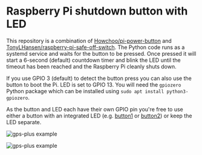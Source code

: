 # Raspberry Pi shutdown button with LED

This repository is a combination of [Howchoo/pi-power-button](https://github.com/Howchoo/pi-power-button) and [TonyLHansen/raspberry-pi-safe-off-switch](https://github.com/TonyLHansen/). The Python code runs as a systemd service and waits for the button to be pressed. Once pressed it will start a 6-second (default) countdown timer and blink the LED until the timeout has been reached and the Raspberry Pi cleanly shuts down. 

If you use GPIO 3 (default) to detect the button press you can also use the button to boot the Pi. LED is set to GPIO 13. You will need the `gpiozero` Python package which can be installed using `sudo apt install python3-gpiozero`.

As the button and LED each have their own GPIO pin you're free to use either a button with an integrated LED (e.g. [button1](https://www.aliexpress.com/item/32960427833.html) or [button2](https://www.aliexpress.com/item/10000308383839.html)) or keep the LED separate.

![gps-plus example](https://raw.githubusercontent.com/crahan/pi-shutdown-button/main/photos/inside.jpg)

![gps-plus example](https://raw.githubusercontent.com/crahan/pi-shutdown-button/main/photos/outside.jpg)
